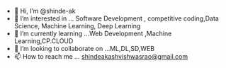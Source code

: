 - 👋 Hi, I’m @shinde-ak
- 👀 I’m interested in ... Software Development , competitive coding,Data Science, Machine Learning, Deep Learning
- 🌱 I’m currently learning ...Web Development ,Machine Learning,CP.CLOUD
- 💞️ I’m looking to collaborate on ...ML,DL,SD,WEB
- 📫 How to reach me ... shindeakashvishwasrao@gmail.com

<!---
shine-ak/shine-ak is a ✨ special ✨ repository because its `README.md` (this file) appears on your GitHub profile.
You can click the Preview link to take a look at your changes.
--->
